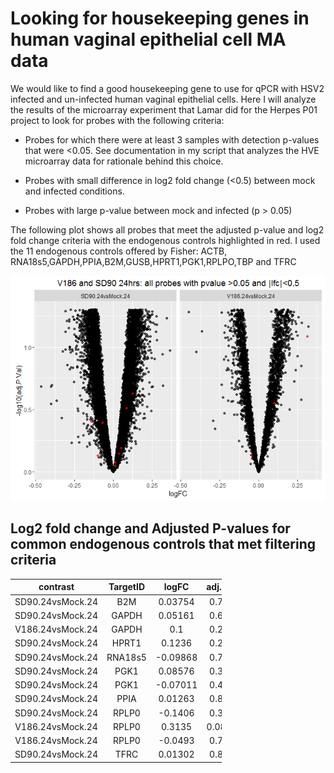 Looking for housekeeping genes in human vaginal epithelial cell MA data
================

We would like to find a good housekeeping gene to use for qPCR with HSV2 infected and un-infected human vaginal epithelial cells. Here I will analyze the results of the microarray experiment that Lamar did for the Herpes P01 project to look for probes with the following criteria:

-   Probes for which there were at least 3 samples with detection p-values that were &lt;0.05. See documentation in my script that analyzes the HVE microarray data for rationale behind this choice.

-   Probes with small difference in log2 fold change (&lt;0.5) between mock and infected conditions.

-   Probes with large p-value between mock and infected (p &gt; 0.05)

The following plot shows all probes that meet the adjusted p-value and log2 fold change criteria with the endogenous controls highlighted in red. I used the 11 endogenous controls offered by Fisher: ACTB, RNA18s5,GAPDH,PPIA,B2M,GUSB,HPRT1,PGK1,RPLPO,TBP and TFRC

![](HVE_housekeeping_genes_files/figure-markdown_github/plot%20probes-1.png)

Log2 fold change and Adjusted P-values for common endogenous controls that met filtering criteria
-------------------------------------------------------------------------------------------------

<table style="width:67%;">
<colgroup>
<col width="23%" />
<col width="15%" />
<col width="12%" />
<col width="15%" />
</colgroup>
<thead>
<tr class="header">
<th align="center">contrast</th>
<th align="center">TargetID</th>
<th align="center">logFC</th>
<th align="center">adj.P.Val</th>
</tr>
</thead>
<tbody>
<tr class="odd">
<td align="center">SD90.24vsMock.24</td>
<td align="center">B2M</td>
<td align="center">0.03754</td>
<td align="center">0.7134</td>
</tr>
<tr class="even">
<td align="center">SD90.24vsMock.24</td>
<td align="center">GAPDH</td>
<td align="center">0.05161</td>
<td align="center">0.6472</td>
</tr>
<tr class="odd">
<td align="center">V186.24vsMock.24</td>
<td align="center">GAPDH</td>
<td align="center">0.1</td>
<td align="center">0.2814</td>
</tr>
<tr class="even">
<td align="center">SD90.24vsMock.24</td>
<td align="center">HPRT1</td>
<td align="center">0.1236</td>
<td align="center">0.2358</td>
</tr>
<tr class="odd">
<td align="center">SD90.24vsMock.24</td>
<td align="center">RNA18s5</td>
<td align="center">-0.09868</td>
<td align="center">0.7396</td>
</tr>
<tr class="even">
<td align="center">SD90.24vsMock.24</td>
<td align="center">PGK1</td>
<td align="center">0.08576</td>
<td align="center">0.3095</td>
</tr>
<tr class="odd">
<td align="center">SD90.24vsMock.24</td>
<td align="center">PGK1</td>
<td align="center">-0.07011</td>
<td align="center">0.4036</td>
</tr>
<tr class="even">
<td align="center">SD90.24vsMock.24</td>
<td align="center">PPIA</td>
<td align="center">0.01263</td>
<td align="center">0.8428</td>
</tr>
<tr class="odd">
<td align="center">SD90.24vsMock.24</td>
<td align="center">RPLP0</td>
<td align="center">-0.1406</td>
<td align="center">0.3956</td>
</tr>
<tr class="even">
<td align="center">V186.24vsMock.24</td>
<td align="center">RPLP0</td>
<td align="center">0.3135</td>
<td align="center">0.08251</td>
</tr>
<tr class="odd">
<td align="center">V186.24vsMock.24</td>
<td align="center">RPLP0</td>
<td align="center">-0.0493</td>
<td align="center">0.7349</td>
</tr>
<tr class="even">
<td align="center">SD90.24vsMock.24</td>
<td align="center">TFRC</td>
<td align="center">0.01302</td>
<td align="center">0.8998</td>
</tr>
</tbody>
</table>
